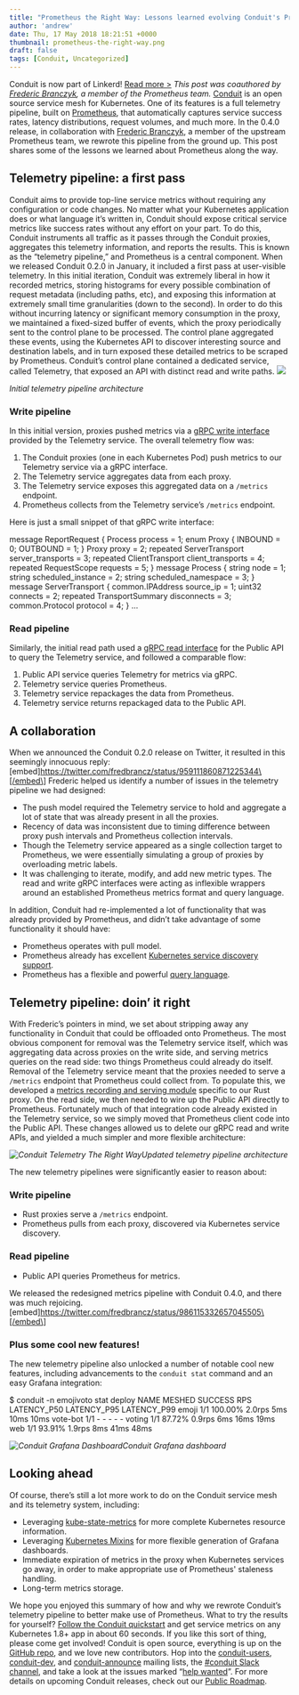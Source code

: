 ```yaml
---
title: "Prometheus the Right Way: Lessons learned evolving Conduit's Prometheus integration"
author: 'andrew'
date: Thu, 17 May 2018 18:21:51 +0000
thumbnail: prometheus-the-right-way.png
draft: false
tags: [Conduit, Uncategorized]
---
```


Conduit is now part of Linkerd! [Read more >](/2018/07/06/conduit-0-5-and-the-future/ 'Conduit is now part of Linkerd announcement') _This post was coauthored by_ [_Frederic Branczyk_](https://twitter.com/fredbrancz)_, a member of the Prometheus team._ [Conduit](https://conduit.io/) is an open source service mesh for Kubernetes. One of its features is a full telemetry pipeline, built on [Prometheus](https://prometheus.io/), that automatically captures service success rates, latency distributions, request volumes, and much more. In the 0.4.0 release, in collaboration with [Frederic Branczyk](https://twitter.com/fredbrancz), a member of the upstream Prometheus team, we rewrote this pipeline from the ground up. This post shares some of the lessons we learned about Prometheus along the way.

## Telemetry pipeline: a first pass

Conduit aims to provide top-line service metrics without requiring any configuration or code changes. No matter what your Kubernetes application does or what language it’s written in, Conduit should expose critical service metrics like success rates without any effort on your part. To do this, Conduit instruments all traffic as it passes through the Conduit proxies, aggregates this telemetry information, and reports the results. This is known as the “telemetry pipeline,” and Prometheus is a central component. When we released Conduit 0.2.0 in January, it included a first pass at user-visible telemetry. In this initial iteration, Conduit was extremely liberal in how it recorded metrics, storing histograms for every possible combination of request metadata (including paths, etc), and exposing this information at extremely small time granularities (down to the second). In order to do this without incurring latency or significant memory consumption in the proxy, we maintained a fixed-sized buffer of events, which the proxy periodically sent to the control plane to be processed. The control plane aggregated these events, using the Kubernetes API to discover interesting source and destination labels, and in turn exposed these detailed metrics to be scraped by Prometheus. Conduit’s control plane contained a dedicated service, called Telemetry, that exposed an API with distinct read and write paths. ![](https://buoyant.io/wp-content/uploads/2018/05/conduit-prom-1-1024x656-1024x656.png)

_Initial telemetry pipeline architecture_

### Write pipeline

In this initial version, proxies pushed metrics via a [gRPC write interface](https://github.com/runconduit/conduit/blob/v0.2.0/proto/proxy/telemetry/telemetry.proto) provided by the Telemetry service. The overall telemetry flow was:

1.  The Conduit proxies (one in each Kubernetes Pod) push metrics to our Telemetry service via a gRPC interface.
2.  The Telemetry service aggregates data from each proxy.
3.  The Telemetry service exposes this aggregated data on a `/metrics` endpoint.
4.  Prometheus collects from the Telemetry service’s `/metrics` endpoint.

Here is just a small snippet of that gRPC write interface:

message ReportRequest { Process process = 1; enum Proxy { INBOUND = 0; OUTBOUND = 1; } Proxy proxy = 2; repeated ServerTransport server_transports = 3; repeated ClientTransport client_transports = 4; repeated RequestScope requests = 5; } message Process { string node = 1; string scheduled_instance = 2; string scheduled_namespace = 3; } message ServerTransport { common.IPAddress source_ip = 1; uint32 connects = 2; repeated TransportSummary disconnects = 3; common.Protocol protocol = 4; } ...

### Read pipeline

Similarly, the initial read path used a [gRPC read interface](https://github.com/runconduit/conduit/blob/v0.2.0/proto/controller/telemetry/telemetry.proto#L7-L35) for the Public API to query the Telemetry service, and followed a comparable flow:

1.  Public API service queries Telemetry for metrics via gRPC.
2.  Telemetry service queries Prometheus.
3.  Telemetry service repackages the data from Prometheus.
4.  Telemetry service returns repackaged data to the Public API.

## A collaboration

When we announced the Conduit 0.2.0 release on Twitter, it resulted in this seemingly innocuous reply: \[embed\]https://twitter.com/fredbrancz/status/959111860871225344\[/embed\] Frederic helped us identify a number of issues in the telemetry pipeline we had designed:

- The push model required the Telemetry service to hold and aggregate a lot of state that was already present in all the proxies.
- Recency of data was inconsistent due to timing difference between proxy push intervals and Prometheus collection intervals.
- Though the Telemetry service appeared as a single collection target to Prometheus, we were essentially simulating a group of proxies by overloading metric labels.
- It was challenging to iterate, modify, and add new metric types. The read and write gRPC interfaces were acting as inflexible wrappers around an established Prometheus metrics format and query language.

In addition, Conduit had re-implemented a lot of functionality that was already provided by Prometheus, and didn’t take advantage of some functionality it should have:

- Prometheus operates with pull model.
- Prometheus already has excellent [Kubernetes service discovery support](https://prometheus.io/docs/prometheus/latest/configuration/configuration/#%3Ckubernetes_sd_config%3E).
- Prometheus has a flexible and powerful [query language](https://prometheus.io/docs/prometheus/latest/querying/basics/).

## Telemetry pipeline: doin’ it right

With Frederic’s pointers in mind, we set about stripping away any functionality in Conduit that could be offloaded onto Prometheus. The most obvious component for removal was the Telemetry service itself, which was aggregating data across proxies on the write side, and serving metrics queries on the read side: two things Prometheus could already do itself. Removal of the Telemetry service meant that the proxies needed to serve a `/metrics` endpoint that Prometheus could collect from. To populate this, we developed a [metrics recording and serving module](https://github.com/runconduit/conduit/tree/86bb701be8ce5904334a29452fca25d0f507f6dc/proxy/src/telemetry/metrics) specific to our Rust proxy. On the read side, we then needed to wire up the Public API directly to Prometheus. Fortunately much of that integration code already existed in the Telemetry service, so we simply moved that Prometheus client code into the Public API. These changes allowed us to delete our gRPC read and write APIs, and yielded a much simpler and more flexible architecture:

_![Conduit Telemetry The Right Way](https://buoyant.io/wp-content/uploads/2018/05/conduit-prom-2-1024x509-1024x509.png)Updated telemetry pipeline architecture_

The new telemetry pipelines were significantly easier to reason about:

### Write pipeline

- Rust proxies serve a `/metrics` endpoint.
- Prometheus pulls from each proxy, discovered via Kubernetes service discovery.

### Read pipeline

- Public API queries Prometheus for metrics.

We released the redesigned metrics pipeline with Conduit 0.4.0, and there was much rejoicing. \[embed\]https://twitter.com/fredbrancz/status/986115332657045505\[/embed\]

### Plus some cool new features!

The new telemetry pipeline also unlocked a number of notable cool new features, including advancements to the `conduit stat` command and an easy Grafana integration:

\$ conduit -n emojivoto stat deploy NAME MESHED SUCCESS RPS LATENCY_P50 LATENCY_P95 LATENCY_P99 emoji 1/1 100.00% 2.0rps 5ms 10ms 10ms vote-bot 1/1 - - - - - voting 1/1 87.72% 0.9rps 6ms 16ms 19ms web 1/1 93.91% 1.9rps 8ms 41ms 48ms

_![Conduit Grafana Dashboard](https://buoyant.io/wp-content/uploads/2018/05/conduit-grafana-1-1024x556-1024x556.png)Conduit Grafana dashboard_

## Looking ahead

Of course, there’s still a lot more work to do on the Conduit service mesh and its telemetry system, including:

- Leveraging [kube-state-metrics](https://github.com/kubernetes/kube-state-metrics) for more complete Kubernetes resource information.
- Leveraging [Kubernetes Mixins](https://github.com/kubernetes-monitoring/kubernetes-mixin) for more flexible generation of Grafana dashboards.
- Immediate expiration of metrics in the proxy when Kubernetes services go away, in order to make appropriate use of Prometheus' staleness handling.
- Long-term metrics storage.

We hope you enjoyed this summary of how and why we rewrote Conduit’s telemetry pipeline to better make use of Prometheus. What to try the results for yourself? [Follow the Conduit quickstart](https://conduit.io/getting-started/) and get service metrics on any Kubernetes 1.8+ app in about 60 seconds. If you like this sort of thing, please come get involved! Conduit is open source, everything is up on the [GitHub repo](https://github.com/runconduit/conduit), and we love new contributors. Hop into the [conduit-users](https://groups.google.com/forum/#!forum/conduit-users), [conduit-dev](https://groups.google.com/forum/#!forum/conduit-dev), and [conduit-announce](https://groups.google.com/forum/#!forum/conduit-announce) mailing lists, the [#conduit Slack channel](https://slack.linkerd.io/), and take a look at the issues marked “[help wanted](https://github.com/runconduit/conduit/labels/help%20wanted)”. For more details on upcoming Conduit releases, check out our [Public Roadmap](https://conduit.io/roadmap/).
